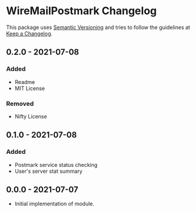 # **WireMailPostmark Changelog**

This package uses [Semantic Versioning] and tries to follow the guidelines at [Keep a Changelog].


## 0.2.0 - 2021-07-08
### Added
- Readme
- MIT License
### Removed
- Nifty License


## 0.1.0 - 2021-07-08
### Added
- Postmark service status checking
- User's server stat summary


## 0.0.0 - 2021-07-07
- Initial implementation of module.


[Semantic Versioning]: https://semver.org/spec/v2.0.0.html
[Keep a Changelog]:    http://keepachangelog.com/en/1.0.0/
